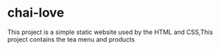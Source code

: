 # chai-love
This project is a simple static website used by the HTML and CSS,This project contains the tea menu and products
